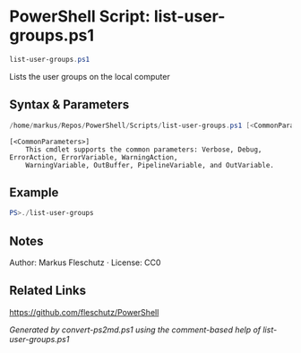 # PowerShell Script: list-user-groups.ps1
```powershell
list-user-groups.ps1
```

Lists the user groups on the local computer

## Syntax & Parameters
```powershell
/home/markus/Repos/PowerShell/Scripts/list-user-groups.ps1 [<CommonParameters>]
```

```
[<CommonParameters>]
    This cmdlet supports the common parameters: Verbose, Debug, ErrorAction, ErrorVariable, WarningAction, 
    WarningVariable, OutBuffer, PipelineVariable, and OutVariable.
```

## Example
```powershell
PS>./list-user-groups
```


## Notes
Author: Markus Fleschutz · License: CC0

## Related Links
https://github.com/fleschutz/PowerShell

*Generated by convert-ps2md.ps1 using the comment-based help of list-user-groups.ps1*
